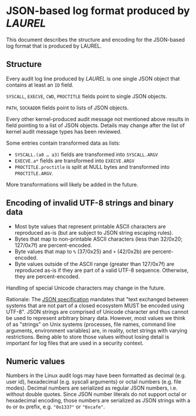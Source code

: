 # JSON-based log format produced by _LAUREL_

This document describes the structure and encoding for the JSON-based log format that is produced by LAUREL.

## Structure

Every audit log line produced by _LAUREL_ is one single JSON object that contains at least an `ID` field.

`SYSCALL`, `EXECVE`, `CWD`, `PROCTITLE` fields point to single JSON objects.

`PATH`, `SOCKADDR` fields point to lists of JSON objects.

Every other kernel-produced audit message not mentioned above results in field pointing to a list of JSON objects. Details may change after the list of kernel audit message types has been reviewed.

Some entries contain transformed data as lists:
- `SYSCALL.(a0 … a3)` fields are transformed into `SYSCALL.ARGV`
- `EXECVE.a*` fields are transformed into `EXECVE.ARGV`
- `PROCTITLE.proctitle` is split at NULL bytes and transformed into `PROCTITLE.ARGV`.

More transformations will likely be added in the future.

## Encoding of invalid UTF-8 strings and binary data

- Most byte values that represent printable ASCII characters are reproduced as-is (but are subject to JSON string escaping rules).
- Bytes that map to non-printable ASCII characters (less than 32/0x20; 127/0x7f) are percent-encoded.
- Byte values that map to `%` (37/0x25) and `+` (42/0x2b) are percent-encoded.
- Byte values outside of the ASCII range (greater than 127/0x7f) are reproduced as-is if they are part of a valid UTF-8 sequence. Otherwise, they are percent-encoded.

Handling of special Unicode characters may change in the future.

Rationale: The [JSON specification](https://datatracker.ietf.org/doc/html/rfc8259) mandates that "text exchanged between systems that are not part of a closed ecosystem MUST be encoded using UTF-8". JSON strings are comprised of Unicode character and thus cannot be used to represent arbitrary binary data. However, most values we think of as "strings" on Unix systems (processes, file names, command line arguments, environment variables) are, in reality, octet strings with varying restrictions. Being able to store those values without losing detail is important for log files that are used in a security context.

## Numeric values

Numbers in the Linux audit logs may have been formatted as decimal (e.g. user id), hexadecimal (e.g. syscall arguments) or octal numbers (e.g. file modes). Decimal numbers are serialized as regular JSON numbers, i.e. without double quotes. Since JSON number literals do not support octal or hexadecimal encoding, those numbers are serialized as JSON strings with a `0o` or `0x` prefix, e.g. `"0o1337"` or `"0xcafe"`.
